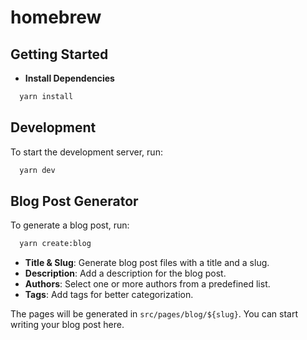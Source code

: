 # homebrew


## Getting Started

- **Install Dependencies**

```bash
  yarn install
```

## Development

To start the development server, run:

```bash
  yarn dev
```

## Blog Post Generator

To generate a blog post, run:

```bash
  yarn create:blog
```

- **Title & Slug**: Generate blog post files with a title and a slug.
- **Description**: Add a description for the blog post.
- **Authors**: Select one or more authors from a predefined list.
- **Tags**: Add tags for better categorization.

The pages will be generated in `src/pages/blog/${slug}`. You can start writing your blog post here.
